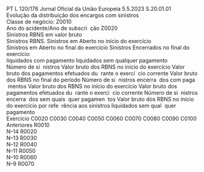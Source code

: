 PT  L 120/176 Jornal Oficial da União Europeia 5.5.2023
 S.20.01.01  
Evolução da distribuição dos encargos com sinistros  
Classe de negócio:  Z0010  
Ano do acidente/Ano de subscri ­
ção  Z0020  
Sinistros RBNS em valor bruto  
Sinistros RBNS. Sinistros em Aberto no início do exercício  
Sinistros em Aberto no final do exercício  Sinistros Encerrados no final do exercício:  
liquidados com pagamento  liquidados sem qualquer pagamento  
Número de si ­
nistros  Valor bruto dos 
RBNS no início 
do exercício  Valor bruto dos 
pagamentos 
efetuados du ­
rante o exercí ­
cio corrente  Valor bruto dos 
RBNS no final 
do período  Número de si ­
nistros encerra ­
dos com paga ­
mentos  Valor bruto dos 
RBNS no início 
do exercício  Valor bruto dos 
pagamentos 
efetuados du ­
rante o exercí ­
cio corrente  Número de si ­
nistros encerra ­
dos sem quais ­
quer pagamen ­
tos  Valor bruto dos 
RBNS no início do 
exercício por refe ­
rência aos sinistros 
liquidados sem qual ­
quer pagamento  
Exercício  C0020  C0030  C0040  C0050  C0060  C0070  C0080  C0090  C0100  
Anteriores  R0010  
N–14  R0020  
N–13  R0030  
N–12  R0040  
N–11  R0050  
N–10  R0060  
N–9  R0070